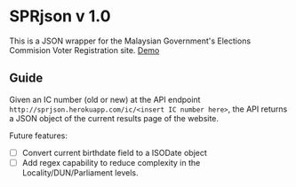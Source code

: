 # SPRjson v 1.0

This is a JSON wrapper for the Malaysian Government's Elections Commision Voter Registration site. [Demo](http://sprjson.herokuapp.com)

## Guide
Given an IC number (old or new) at the API endpoint `http://sprjson.herokuapp.com/ic/<insert IC number here>`, the API returns a JSON object of the current results page of the website.

Future features:

- [ ] Convert current birthdate field to a ISODate object
- [ ] Add regex capability to reduce complexity in the Locality/DUN/Parliament levels.